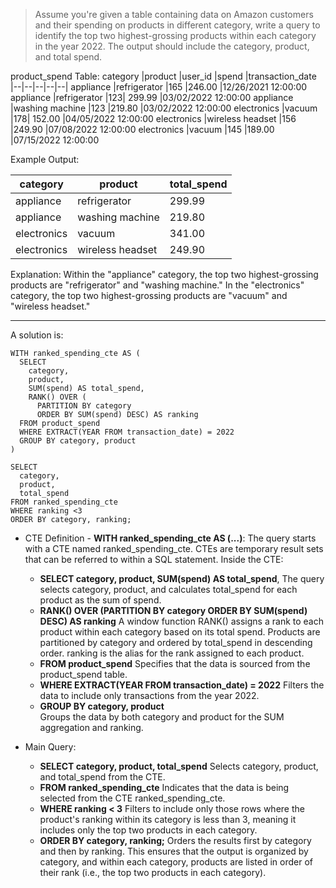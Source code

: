 >Assume you're given a table containing data on Amazon customers and their spending on products in different category, write a query to identify the top two highest-grossing products within each category in the year 2022. The output should include the category, product, and total spend.

product_spend Table:
category	|product	|user_id	|spend	|transaction_date
|--|--|--|--|--|
appliance	|refrigerator	|165	|246.00	|12/26/2021 12:00:00
appliance	|refrigerator	|123|	299.99	|03/02/2022 12:00:00
appliance	|washing machine	|123	|219.80	|03/02/2022 12:00:00
electronics	|vacuum	|178|	152.00	|04/05/2022 12:00:00
electronics	|wireless headset	|156	|249.90	|07/08/2022 12:00:00
electronics	|vacuum	|145	|189.00	|07/15/2022 12:00:00

Example Output:

category	|product	|total_spend
|--|--|--|
appliance	|refrigerator|	299.99
appliance	|washing machine|	219.80
electronics|	vacuum	|341.00
electronics	|wireless headset	|249.90

Explanation:
Within the "appliance" category, the top two highest-grossing products are "refrigerator" and "washing machine."
In the "electronics" category, the top two highest-grossing products are "vacuum" and "wireless headset."

***

A solution is:
```
WITH ranked_spending_cte AS (
  SELECT 
    category, 
    product, 
    SUM(spend) AS total_spend,
    RANK() OVER (
      PARTITION BY category 
      ORDER BY SUM(spend) DESC) AS ranking 
  FROM product_spend
  WHERE EXTRACT(YEAR FROM transaction_date) = 2022
  GROUP BY category, product
)

SELECT 
  category, 
  product, 
  total_spend 
FROM ranked_spending_cte 
WHERE ranking <3
ORDER BY category, ranking;
```

* CTE Definition - **WITH ranked_spending_cte AS (...)**:
The query starts with a CTE named ranked_spending_cte. CTEs are temporary result sets that can be referred to within a SQL statement.
Inside the CTE:
    * **SELECT category, product, SUM(spend) AS total_spend**,
    The query selects category, product, and calculates total_spend for each product as the sum of spend.
    * **RANK() OVER (PARTITION BY category ORDER BY SUM(spend) DESC) AS ranking**
    A window function RANK() assigns a rank to each product within each category based on its total spend. Products are partitioned by category and ordered by total_spend in descending order.
    ranking is the alias for the rank assigned to each product.
    * **FROM product_spend**
    Specifies that the data is sourced from the product_spend table.
    * **WHERE EXTRACT(YEAR FROM transaction_date) = 2022**
    Filters the data to include only transactions from the year 2022.
    * **GROUP BY category, product**    
    Groups the data by both category and product for the SUM aggregation and ranking.

*   Main Query:
    * **SELECT category, product, total_spend**
    Selects category, product, and total_spend from the CTE.
    * **FROM ranked_spending_cte**
    Indicates that the data is being selected from the CTE ranked_spending_cte.
    * **WHERE ranking < 3**
    Filters to include only those rows where the product's ranking within its category is less than 3, meaning it includes only the top two products in each category.
    * **ORDER BY category, ranking;**
    Orders the results first by category and then by ranking. This ensures that the output is organized by category, and within each category, products are listed in order of their rank (i.e., the top two products in each category).